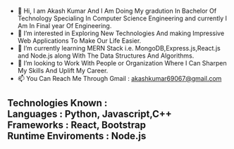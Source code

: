 - 👋 Hi, I am Akash Kumar And I Am Doing My gradution In Bachelor Of Technology Specialing In Computer Science Engineering 
and currently I Am In Final year Of Engineering.
- 👀 I’m interested in Exploring New Technologies And making Impressive Web Applications To Make Our Life Easier.
- 🌱 I’m currently learning MERN Stack i.e. MongoDB,Express.js,React.js and Node.js along With The Data Structures And Algorithms.
- 💞️ I’m looking to Work With People or Organization Where I Can Sharpen My Skills And Uplift My Career. 
- 📫 You Can Reach Me Through Gmail : akashkumar69067@gmail.com

Technologies Known :<br/>
  Languages : Python, Javascript,C++<br/>
  Frameworks : React, Bootstrap<br/>
  Runtime Enviroments : Node.js<br/>
-   

<!---
AkashKumar2701/AkashKumar2701 is a ✨ special ✨ repository because its `README.md` (this file) appears on your GitHub profile.
You can click the Preview link to take a look at your changes.
--->
